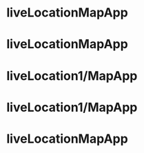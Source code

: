 # liveLocationMapApp
# liveLocationMapApp
# liveLocation1/MapApp
# liveLocation1/MapApp
# liveLocationMapApp
